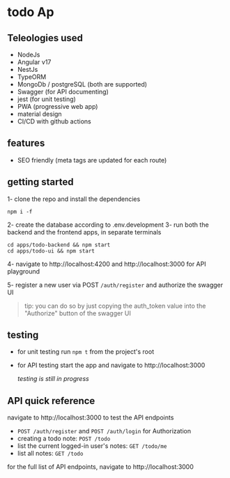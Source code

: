 # todo Ap

## Teleologies used

- NodeJs
- Angular v17
- NestJs
- TypeORM
- MongoDb / postgreSQL (both are supported)
- Swagger (for API documenting)
- jest (for unit testing)
- PWA (progressive web app)
- material design
- CI/CD with github actions

## features

- SEO friendly (meta tags are updated for each route)

## getting started

1- clone the repo and install the dependencies

```
npm i -f
```

2- create the database according to .env.development
3- run both the backend and the frontend apps, in separate terminals

```
cd apps/todo-backend && npm start
cd apps/todo-ui && npm start
```

4- navigate to http://localhost:4200 and http://localhost:3000 for API playground

5- register a new user via POST `/auth/register` and authorize the swagger UI

> tip: you can do so by just copying the auth_token value into the "Authorize" button of the swagger UI

## testing

- for unit testing run `npm t` from the project's root
- for API testing start the app and navigate to http://localhost:3000

  _testing is still in progress_

## API quick reference

navigate to http://localhost:3000 to test the API endpoints

- `POST /auth/register` and `POST /auth/login` for Authorization
- creating a todo note: `POST /todo`
- list the current logged-in user's notes: `GET /todo/me`
- list all notes: `GET /todo`

for the full list of API endpoints, navigate to http://localhost:3000
